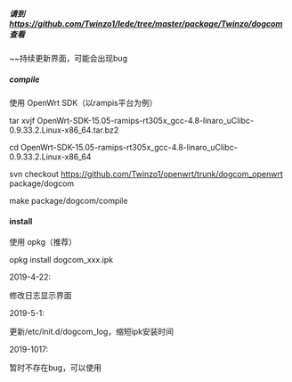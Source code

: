 ##### 请到 https://github.com/Twinzo1/lede/tree/master/package/Twinzo/dogcom 查看

~~持续更新界面，可能会出现bug

##### compile

使用 OpenWrt SDK（以rampis平台为例）

tar xvjf OpenWrt-SDK-15.05-ramips-rt305x_gcc-4.8-linaro_uClibc-0.9.33.2.Linux-x86_64.tar.bz2

cd OpenWrt-SDK-15.05-ramips-rt305x_gcc-4.8-linaro_uClibc-0.9.33.2.Linux-x86_64

svn checkout https://github.com/Twinzo1/openwrt/trunk/dogcom_openwrt package/dogcom

make package/dogcom/compile

#### install

使用 opkg（推荐）

opkg install dogcom_xxx.ipk

2019-4-22:

修改日志显示界面

2019-5-1:

更新/etc/init.d/dogcom_log，缩短ipk安装时间

2019-1017:

暂时不存在bug，可以使用
